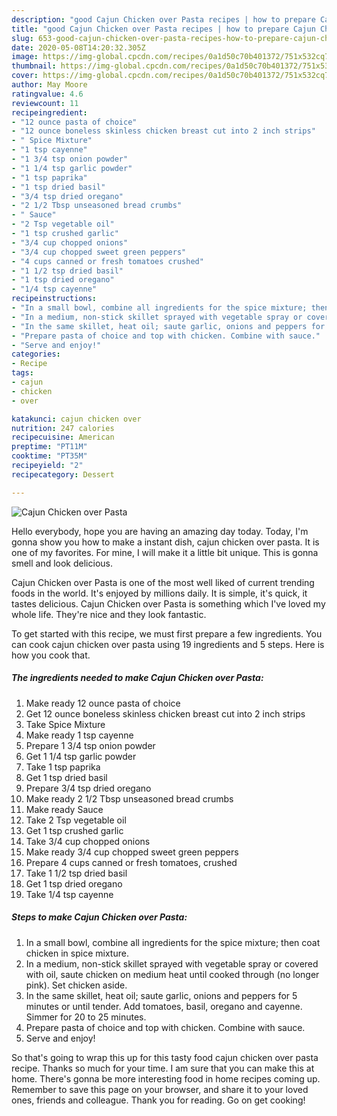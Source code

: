 ```yaml
---
description: "good Cajun Chicken over Pasta recipes | how to prepare Cajun Chicken over Pasta"
title: "good Cajun Chicken over Pasta recipes | how to prepare Cajun Chicken over Pasta"
slug: 653-good-cajun-chicken-over-pasta-recipes-how-to-prepare-cajun-chicken-over-pasta
date: 2020-05-08T14:20:32.305Z
image: https://img-global.cpcdn.com/recipes/0a1d50c70b401372/751x532cq70/cajun-chicken-over-pasta-recipe-main-photo.jpg
thumbnail: https://img-global.cpcdn.com/recipes/0a1d50c70b401372/751x532cq70/cajun-chicken-over-pasta-recipe-main-photo.jpg
cover: https://img-global.cpcdn.com/recipes/0a1d50c70b401372/751x532cq70/cajun-chicken-over-pasta-recipe-main-photo.jpg
author: May Moore
ratingvalue: 4.6
reviewcount: 11
recipeingredient:
- "12 ounce pasta of choice"
- "12 ounce boneless skinless chicken breast cut into 2 inch strips"
- " Spice Mixture"
- "1 tsp cayenne"
- "1 3/4 tsp onion powder"
- "1 1/4 tsp garlic powder"
- "1 tsp paprika"
- "1 tsp dried basil"
- "3/4 tsp dried oregano"
- "2 1/2 Tbsp unseasoned bread crumbs"
- " Sauce"
- "2 Tsp vegetable oil"
- "1 tsp crushed garlic"
- "3/4 cup chopped onions"
- "3/4 cup chopped sweet green peppers"
- "4 cups canned or fresh tomatoes crushed"
- "1 1/2 tsp dried basil"
- "1 tsp dried oregano"
- "1/4 tsp cayenne"
recipeinstructions:
- "In a small bowl, combine all ingredients for the spice mixture; then coat chicken in spice mixture."
- "In a medium, non-stick skillet sprayed with vegetable spray or covered with oil, saute chicken on medium heat until cooked through (no longer pink). Set chicken aside."
- "In the same skillet, heat oil; saute garlic, onions and peppers for 5 minutes or until tender. Add tomatoes, basil, oregano and cayenne. Simmer for 20 to 25 minutes."
- "Prepare pasta of choice and top with chicken. Combine with sauce."
- "Serve and enjoy!"
categories:
- Recipe
tags:
- cajun
- chicken
- over

katakunci: cajun chicken over 
nutrition: 247 calories
recipecuisine: American
preptime: "PT11M"
cooktime: "PT35M"
recipeyield: "2"
recipecategory: Dessert

---
```



![Cajun Chicken over Pasta](https://img-global.cpcdn.com/recipes/0a1d50c70b401372/751x532cq70/cajun-chicken-over-pasta-recipe-main-photo.jpg)

Hello everybody, hope you are having an amazing day today. Today, I'm gonna show you how to make a instant dish, cajun chicken over pasta. It is one of my favorites. For mine, I will make it a little bit unique. This is gonna smell and look delicious.

Cajun Chicken over Pasta is one of the most well liked of current trending foods in the world. It's enjoyed by millions daily. It is simple, it's quick, it tastes delicious. Cajun Chicken over Pasta is something which I've loved my whole life. They're nice and they look fantastic.




To get started with this recipe, we must first prepare a few ingredients. You can cook cajun chicken over pasta using 19 ingredients and 5 steps. Here is how you cook that.

<!--inarticleads1-->

##### The ingredients needed to make Cajun Chicken over Pasta:

1. Make ready 12 ounce pasta of choice
1. Get 12 ounce boneless skinless chicken breast cut into 2 inch strips
1. Take  Spice Mixture
1. Make ready 1 tsp cayenne
1. Prepare 1 3/4 tsp onion powder
1. Get 1 1/4 tsp garlic powder
1. Take 1 tsp paprika
1. Get 1 tsp dried basil
1. Prepare 3/4 tsp dried oregano
1. Make ready 2 1/2 Tbsp unseasoned bread crumbs
1. Make ready  Sauce
1. Take 2 Tsp vegetable oil
1. Get 1 tsp crushed garlic
1. Take 3/4 cup chopped onions
1. Make ready 3/4 cup chopped sweet green peppers
1. Prepare 4 cups canned or fresh tomatoes, crushed
1. Take 1 1/2 tsp dried basil
1. Get 1 tsp dried oregano
1. Take 1/4 tsp cayenne




<!--inarticleads2-->

##### Steps to make Cajun Chicken over Pasta:

1. In a small bowl, combine all ingredients for the spice mixture; then coat chicken in spice mixture.
1. In a medium, non-stick skillet sprayed with vegetable spray or covered with oil, saute chicken on medium heat until cooked through (no longer pink). Set chicken aside.
1. In the same skillet, heat oil; saute garlic, onions and peppers for 5 minutes or until tender. Add tomatoes, basil, oregano and cayenne. Simmer for 20 to 25 minutes.
1. Prepare pasta of choice and top with chicken. Combine with sauce.
1. Serve and enjoy!




So that's going to wrap this up for this tasty food cajun chicken over pasta recipe. Thanks so much for your time. I am sure that you can make this at home. There's gonna be more interesting food in home recipes coming up. Remember to save this page on your browser, and share it to your loved ones, friends and colleague. Thank you for reading. Go on get cooking!
